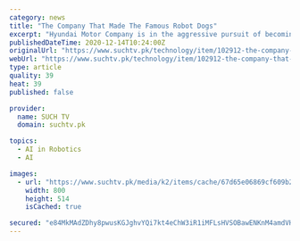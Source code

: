 ```yaml
---
category: news
title: "The Company That Made The Famous Robot Dogs"
excerpt: "Hyundai Motor Company is in the aggressive pursuit of becoming one of the most technologically advanced automakers in the industry."
publishedDateTime: 2020-12-14T10:24:00Z
originalUrl: "https://www.suchtv.pk/technology/item/102912-the-company-that-made-the-famous-robot-dogs.html"
webUrl: "https://www.suchtv.pk/technology/item/102912-the-company-that-made-the-famous-robot-dogs.html"
type: article
quality: 39
heat: 39
published: false

provider:
  name: SUCH TV
  domain: suchtv.pk

topics:
  - AI in Robotics
  - AI

images:
  - url: "https://www.suchtv.pk/media/k2/items/cache/67d65e06869cf609b27f4ac1e48edff5_XL.jpg"
    width: 800
    height: 514
    isCached: true

secured: "e84MkMAdZDhy8pwusKGJghvYQi7kt4eChW3iR1iMFLsHVSOBawENKnM4amdVHEjgirW6orSqdOGQJCgcCafROw4O9WM9Nb9OXqfnCC9GkoKN8X0yj7kcfHCLPPv79uN4/Z7TspoQN0xXuk23WV8zr7NNmQFaE2UiIqFzBLx3iBPccY7j32vxPV87MqnAiMJi7ZeKUV/ZjflXrJgYVwxgo21+KE31twsK7KIxcJevvhC7Uizq7FTeQDkolGugZ+cArAd3vA76raHluDnL4qO0KzK2L6gQMWKmcgumtRi3qN5POl5dvUd3MBUb4E/vRqQA0HOCOkN3ckKKGG6nPUU18z4fI3lf/dW+5WnTi3VxVgk=;HcKrKcAPqGW/KM2jKd4g3A=="
---
```


